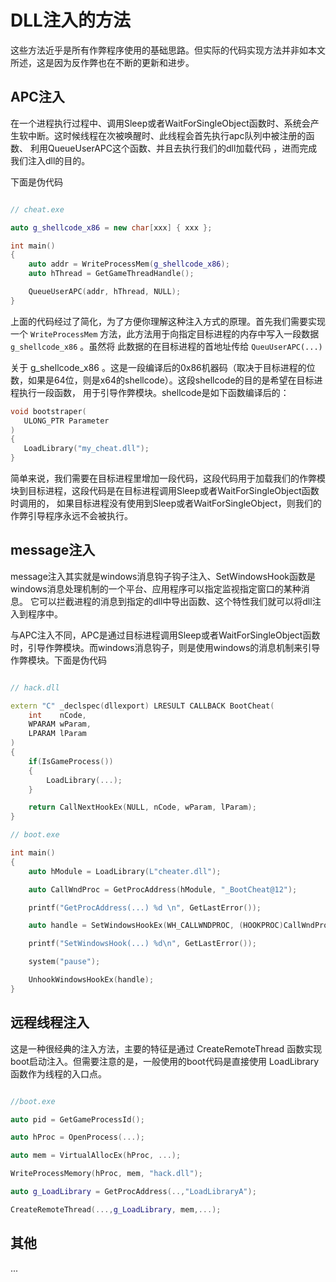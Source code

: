 # DLL注入的方法

这些方法近乎是所有作弊程序使用的基础思路。但实际的代码实现方法并非如本文所述，这是因为反作弊也在不断的更新和进步。

## APC注入

在一个进程执行过程中、调用Sleep或者WaitForSingleObject函数时、系统会产生软中断。这时候线程在次被唤醒时、此线程会首先执行apc队列中被注册的函数、
利用QueueUserAPC这个函数、并且去执行我们的dll加载代码 ，进而完成我们注入dll的目的。 


下面是伪代码

``` cpp

// cheat.exe

auto g_shellcode_x86 = new char[xxx] { xxx };

int main()
{
    auto addr = WriteProcessMem(g_shellcode_x86);
    auto hThread = GetGameThreadHandle();

    QueueUserAPC(addr, hThread, NULL);
}

```

上面的代码经过了简化，为了方便你理解这种注入方式的原理。首先我们需要实现一个 `WriteProcessMem` 方法，此方法用于向指定目标进程的内存中写入一段数据 `g_shellcode_x86` 。虽然将
此数据的在目标进程的首地址传给 `QueuUserAPC(...)`

关于 g_shellcode_x86 。这是一段编译后的0x86机器码（取决于目标进程的位数，如果是64位，则是x64的shellcode）。这段shellcode的目的是希望在目标进程执行一段函数，
用于引导作弊模块。shellcode是如下函数编译后的：

``` cpp
void bootstraper(
   ULONG_PTR Parameter
)
{
   LoadLibrary("my_cheat.dll");
}

```

简单来说，我们需要在目标进程里增加一段代码，这段代码用于加载我们的作弊模块到目标进程，这段代码是在目标进程调用Sleep或者WaitForSingleObject函数时调用的，
如果目标进程没有使用到Sleep或者WaitForSingleObject，则我们的作弊引导程序永远不会被执行。

## message注入

message注入其实就是windows消息钩子钩子注入、SetWindowsHook函数是windows消息处理机制的一个平台、应用程序可以指定监视指定窗口的某种消息。
它可以拦截进程的消息到指定的dll中导出函数、这个特性我们就可以将dll注入到程序中。


与APC注入不同，APC是通过目标进程调用Sleep或者WaitForSingleObject函数时，引导作弊模块。而windows消息钩子，则是使用windows的消息机制来引导作弊模块。下面是伪代码

``` cpp

// hack.dll

extern "C" _declspec(dllexport) LRESULT CALLBACK BootCheat(
	int    nCode,
	WPARAM wParam,
	LPARAM lParam
)
{
	if(IsGameProcess())
    {
        LoadLibrary(...);
    }

	return CallNextHookEx(NULL, nCode, wParam, lParam);
}

// boot.exe

int main()
{
	auto hModule = LoadLibrary(L"cheater.dll");

	auto CallWndProc = GetProcAddress(hModule, "_BootCheat@12");

	printf("GetProcAddress(...) %d \n", GetLastError());

	auto handle = SetWindowsHookEx(WH_CALLWNDPROC, (HOOKPROC)CallWndProc, hModule, 0);

	printf("SetWindowsHook(...) %d\n", GetLastError());

	system("pause");

	UnhookWindowsHookEx(handle);
}

```

## 远程线程注入

这是一种很经典的注入方法，主要的特征是通过 CreateRemoteThread 函数实现boot启动注入。但需要注意的是，一般使用的boot代码是直接使用 LoadLibrary 函数作为线程的入口点。

``` cpp

//boot.exe

auto pid = GetGameProcessId();

auto hProc = OpenProcess(...);

auto mem = VirtualAllocEx(hProc, ...);

WriteProcessMemory(hProc, mem, "hack.dll");

auto g_LoadLibrary = GetProcAddress(..,"LoadLibraryA");

CreateRemoteThread(...,g_LoadLibrary, mem,...);

```

## 其他

...
